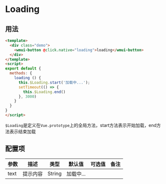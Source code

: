# Loading

## 用法

```html
<template>
  <div class="demo">
    <wmui-button @click.native="loading">loading</wmui-button>
  </div>
</template>
<script>
export default {
  methods: {
    loading () {
      this.$Loading.start('加载中...');
      setTimeout(() => {
        this.$Loading.end()
      }, 3000)
    }
  }
}
</script>
```

`$Loading`是定义在`Vue.prototype`上的全局方法，start方法表示开始加载，end方法表示结束加载

## 配置项

| 参数 | 描述 | 类型 | 默认值 | 可选值 | 备注 |
|------|-----|------|--------|-------| ---- |
| text | 提示内容| String | 加载中...   |  |